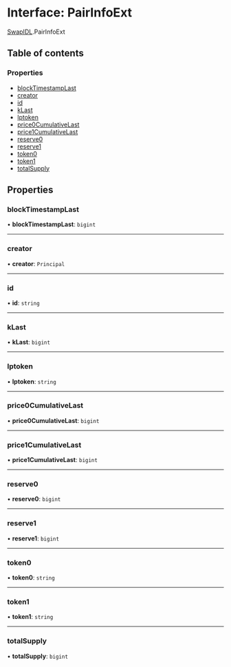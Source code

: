 # Interface: PairInfoExt

[SwapIDL](../modules/SwapIDL.md).PairInfoExt

## Table of contents

### Properties

- [blockTimestampLast](SwapIDL.PairInfoExt.md#blocktimestamplast)
- [creator](SwapIDL.PairInfoExt.md#creator)
- [id](SwapIDL.PairInfoExt.md#id)
- [kLast](SwapIDL.PairInfoExt.md#klast)
- [lptoken](SwapIDL.PairInfoExt.md#lptoken)
- [price0CumulativeLast](SwapIDL.PairInfoExt.md#price0cumulativelast)
- [price1CumulativeLast](SwapIDL.PairInfoExt.md#price1cumulativelast)
- [reserve0](SwapIDL.PairInfoExt.md#reserve0)
- [reserve1](SwapIDL.PairInfoExt.md#reserve1)
- [token0](SwapIDL.PairInfoExt.md#token0)
- [token1](SwapIDL.PairInfoExt.md#token1)
- [totalSupply](SwapIDL.PairInfoExt.md#totalsupply)

## Properties

### blockTimestampLast

• **blockTimestampLast**: `bigint`

___

### creator

• **creator**: `Principal`

___

### id

• **id**: `string`

___

### kLast

• **kLast**: `bigint`

___

### lptoken

• **lptoken**: `string`

___

### price0CumulativeLast

• **price0CumulativeLast**: `bigint`

___

### price1CumulativeLast

• **price1CumulativeLast**: `bigint`

___

### reserve0

• **reserve0**: `bigint`

___

### reserve1

• **reserve1**: `bigint`

___

### token0

• **token0**: `string`

___

### token1

• **token1**: `string`

___

### totalSupply

• **totalSupply**: `bigint`
